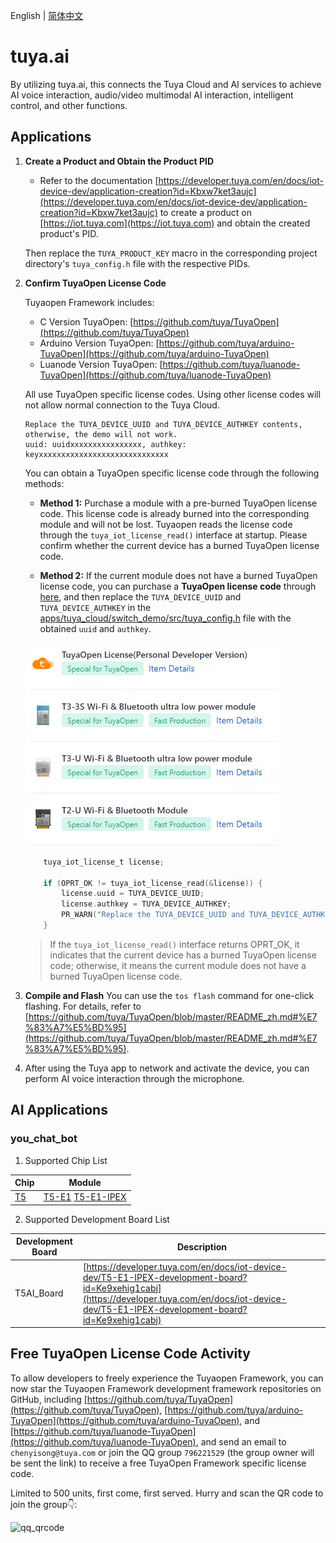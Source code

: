 English | [简体中文](./README_zh.md)
# tuya.ai

By utilizing tuya.ai, this connects the Tuya Cloud and AI services to achieve AI voice interaction, audio/video multimodal AI interaction, intelligent control, and other functions.


## Applications
1. **Create a Product and Obtain the Product PID**
   - Refer to the documentation [https://developer.tuya.com/en/docs/iot-device-dev/application-creation?id=Kbxw7ket3aujc](https://developer.tuya.com/en/docs/iot-device-dev/application-creation?id=Kbxw7ket3aujc) to create a product on [https://iot.tuya.com](https://iot.tuya.com) and obtain the created product's PID.

   Then replace the `TUYA_PRODUCT_KEY` macro in the corresponding project directory's `tuya_config.h` file with the respective PIDs.

2. **Confirm TuyaOpen License Code**

    Tuyaopen Framework includes:
    - C Version TuyaOpen: [https://github.com/tuya/TuyaOpen](https://github.com/tuya/TuyaOpen)
    - Arduino Version TuyaOpen: [https://github.com/tuya/arduino-TuyaOpen](https://github.com/tuya/arduino-TuyaOpen)
    - Luanode Version TuyaOpen: [https://github.com/tuya/luanode-TuyaOpen](https://github.com/tuya/luanode-TuyaOpen)

    All use TuyaOpen specific license codes. Using other license codes will not allow normal connection to the Tuya Cloud.

    ```shell
    Replace the TUYA_DEVICE_UUID and TUYA_DEVICE_AUTHKEY contents, otherwise, the demo will not work.
    uuid: uuidxxxxxxxxxxxxxxxx, authkey: keyxxxxxxxxxxxxxxxxxxxxxxxxxxxxx
    ```

    You can obtain a TuyaOpen specific license code through the following methods:

    - **Method 1:** Purchase a module with a pre-burned TuyaOpen license code. This license code is already burned into the corresponding module and will not be lost. Tuyaopen reads the license code through the `tuya_iot_license_read()` interface at startup. Please confirm whether the current device has a burned TuyaOpen license code.

    - **Method 2:** If the current module does not have a burned TuyaOpen license code, you can purchase a **TuyaOpen license code** through [here](https://platform.tuya.com/purchase/index?type=6), and then replace the `TUYA_DEVICE_UUID` and `TUYA_DEVICE_AUTHKEY` in the [apps/tuya_cloud/switch_demo/src/tuya_config.h](./src/tuya_config.h) file with the obtained `uuid` and `authkey`.

    ![authorization_code](../../docs/images/en/authorization_code.png)

    ```c
        tuya_iot_license_t license;

        if (OPRT_OK != tuya_iot_license_read(&license)) {
            license.uuid = TUYA_DEVICE_UUID;
            license.authkey = TUYA_DEVICE_AUTHKEY;
            PR_WARN("Replace the TUYA_DEVICE_UUID and TUYA_DEVICE_AUTHKEY contents, otherwise the demo cannot work");
        }
    ```

    > If the `tuya_iot_license_read()` interface returns OPRT_OK, it indicates that the current device has a burned TuyaOpen license code; otherwise, it means the current module does not have a burned TuyaOpen license code.


3. **Compile and Flash**
    You can use the `tos flash` command for one-click flashing. For details, refer to [https://github.com/tuya/TuyaOpen/blob/master/README_zh.md#%E7%83%A7%E5%BD%95](https://github.com/tuya/TuyaOpen/blob/master/README_zh.md#%E7%83%A7%E5%BD%95).

4. After using the Tuya app to network and activate the device, you can perform AI voice interaction through the microphone.

## AI Applications

### you_chat_bot
1. Supported Chip List

| Chip | Module |
| ----------------| ---------------- |
| [T5](https://developer.tuya.com/en/docs/iot/wifibt-dual-mode-chip?id=Ke3voh7uu0htz) | [T5-E1](https://developer.tuya.com/en/docs/iot/T5-E1-Module-Datasheet?id=Kdar6hf0kzmfi) [T5-E1-IPEX](https://developer.tuya.com/en/docs/iot/T5-E1-IPEX-Module-Datasheet?id=Kdskxvxe835tq) |


2. Supported Development Board List

| Development Board | Description |
| ----------- | ------------- |
| T5AI_Board | [https://developer.tuya.com/en/docs/iot-device-dev/T5-E1-IPEX-development-board?id=Ke9xehig1cabj](https://developer.tuya.com/en/docs/iot-device-dev/T5-E1-IPEX-development-board?id=Ke9xehig1cabj) |


## Free TuyaOpen License Code Activity

To allow developers to freely experience the Tuyaopen Framework, you can now star the Tuyaopen Framework development framework repositories on GitHub, including [https://github.com/tuya/TuyaOpen](https://github.com/tuya/TuyaOpen), [https://github.com/tuya/arduino-TuyaOpen](https://github.com/tuya/arduino-TuyaOpen), and [https://github.com/tuya/luanode-TuyaOpen](https://github.com/tuya/luanode-TuyaOpen), and send an email to `chenyisong@tuya.com` or join the QQ group `796221529` (the group owner will be sent the link) to receive a free TuyaOpen Framework specific license code.

Limited to 500 units, first come, first served. Hurry and scan the QR code to join the group👇:

![qq_qrcode](../../docs/images/zh/qq_qrcode.png)